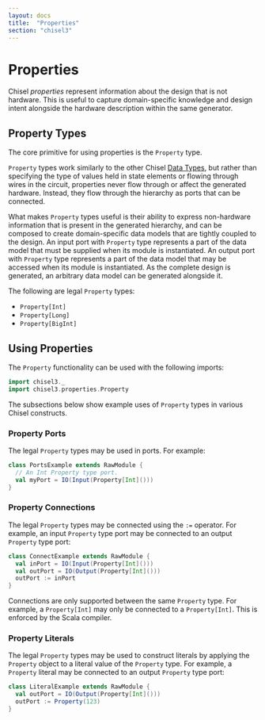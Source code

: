 ```yaml
---
layout: docs
title:  "Properties"
section: "chisel3"
---
```


# Properties

Chisel *properties* represent information about the design that is not hardware.
This is useful to capture domain-specific knowledge and design intent alongside
the hardware description within the same generator.

## Property Types

The core primitive for using properties is the `Property` type.

`Property` types work similarly to the other Chisel
[Data Types](../explanations/data-types), but rather than specifying the type of
values held in state elements or flowing through wires in the circuit,
properties never flow through or affect the generated hardware. Instead, they
flow through the hierarchy as ports that can be connected.

What makes `Property` types useful is their ability to express non-hardware
information that is present in the generated hierarchy, and can be composed to
create domain-specific data models that are tightly coupled to the design. An
input port with `Property` type represents a part of the data model that must be
supplied when its module is instantiated. An output port with `Property` type
represents a part of the data model that may be accessed when its module is
instantiated. As the complete design is generated, an arbitrary data model can
be generated alongside it.

The following are legal `Property` types:

* `Property[Int]`
* `Property[Long]`
* `Property[BigInt]`

## Using Properties

The `Property` functionality can be used with the following imports:

```scala mdoc:silent
import chisel3._
import chisel3.properties.Property
```

The subsections below show example uses of `Property` types in various Chisel
constructs.

### Property Ports

The legal `Property` types may be used in ports. For example:

```scala mdoc:silent
class PortsExample extends RawModule {
  // An Int Property type port.
  val myPort = IO(Input(Property[Int]()))
}
```

### Property Connections

The legal `Property` types may be connected using the `:=` operator. For
example, an input `Property` type port may be connected to an output `Property`
type port:

```scala mdoc:silent
class ConnectExample extends RawModule {
  val inPort = IO(Input(Property[Int]()))
  val outPort = IO(Output(Property[Int]()))
  outPort := inPort
}
```

Connections are only supported between the same `Property` type. For example, a
`Property[Int]` may only be connected to a `Property[Int]`. This is enforced by
the Scala compiler.

### Property Literals

The legal `Property` types may be used to construct literals by applying the
`Property` object to a literal value of the `Property` type. For example, a
`Property` literal may be connected to an output `Property` type port:

```scala mdoc:silent
class LiteralExample extends RawModule {
  val outPort = IO(Output(Property[Int]()))
  outPort := Property(123)
}
```
